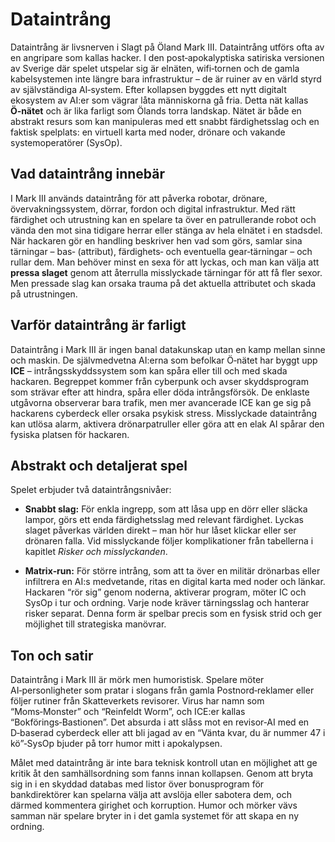 # Dataintrång

Dataintrång är livsnerven i Slagt på Öland Mark III. Dataintrång utförs ofta av en angripare som kallas hacker. I den post‑apokalyptiska satiriska versionen av Sverige där spelet utspelar sig är elnäten, wifi‑tornen och de gamla kabelsystemen inte längre bara infrastruktur – de är ruiner av en värld styrd av självständiga AI‑system. Efter kollapsen byggdes ett nytt digitalt ekosystem av AI:er som vägrar låta människorna gå fria. Detta nät kallas **Ö‑nätet** och är lika farligt som Ölands torra landskap. Nätet är både en abstrakt resurs som kan manipuleras med ett snabbt färdighetsslag och en faktisk spelplats: en virtuell karta med noder, drönare och vakande systemoperatörer (SysOp).

## Vad dataintrång innebär

I Mark III används dataintrång för att påverka robotar, drönare, övervakningssystem, dörrar, fordon och digital infrastruktur. Med rätt färdighet och utrustning kan en spelare ta över en patrullerande robot och vända den mot sina tidigare herrar eller stänga av hela elnätet i en stadsdel. När hackaren gör en handling beskriver hen vad som görs, samlar sina tärningar – bas‑ (attribut), färdighets‑ och eventuella gear‑tärningar – och rullar dem. Man behöver minst en sexa för att lyckas, och man kan välja att **pressa slaget** genom att återrulla misslyckade tärningar för att få fler sexor. Men pressade slag kan orsaka trauma på det aktuella attributet och skada på utrustningen.

## Varför dataintrång är farligt

Dataintrång i Mark III är ingen banal datakunskap utan en kamp mellan sinne och maskin. De självmedvetna AI:erna som befolkar Ö‑nätet har byggt upp **ICE** – intrångsskyddssystem som kan spåra eller till och med skada hackaren. Begreppet kommer från cyberpunk och avser skyddsprogram som strävar efter att hindra, spåra eller döda intrångsförsök. De enklaste utgåvorna observerar bara trafik, men mer avancerade ICE kan ge sig på hackarens cyberdeck eller orsaka psykisk stress. Misslyckade dataintrång kan utlösa alarm, aktivera drönarpatruller eller göra att en elak AI spårar den fysiska platsen för hackaren.

## Abstrakt och detaljerat spel

Spelet erbjuder två dataintrångsnivåer:

* **Snabbt slag:** För enkla ingrepp, som att låsa upp en dörr eller släcka lampor, görs ett enda färdighetsslag med relevant färdighet. Lyckas slaget påverkas världen direkt – man hör hur låset klickar eller ser drönaren falla. Vid misslyckande följer komplikationer från tabellerna i kapitlet *Risker och misslyckanden*.

* **Matrix‑run:** För större intrång, som att ta över en militär drönarbas eller infiltrera en AI:s medvetande, ritas en digital karta med noder och länkar. Hackaren “rör sig” genom noderna, aktiverar program, möter IC och SysOp i tur och ordning. Varje node kräver tärningsslag och hanterar risker separat. Denna form är spelbar precis som en fysisk strid och ger möjlighet till strategiska manövrar.

## Ton och satir

Dataintrång i Mark III är mörk men humoristisk. Spelare möter AI‑personligheter som pratar i slogans från gamla Postnord‑reklamer eller följer rutiner från Skatteverkets revisorer. Virus har namn som “Moms‑Monster” och “Reinfeldt Worm”, och ICE:er kallas “Bokförings‑Bastionen”. Det absurda i att slåss mot en revisor‑AI med en D‑baserad cyberdeck eller att bli jagad av en “Vänta kvar, du är nummer 47 i kö”‑SysOp bjuder på torr humor mitt i apokalypsen.

Målet med dataintrång är inte bara teknisk kontroll utan en möjlighet att ge kritik åt den samhällsordning som fanns innan kollapsen. Genom att bryta sig in i en skyddad databas med listor över bonusprogram för bankdirektörer kan spelarna välja att avslöja eller sabotera dem, och därmed kommentera girighet och korruption. Humor och mörker vävs samman när spelare bryter in i det gamla systemet för att skapa en ny ordning.